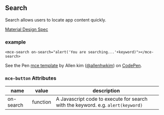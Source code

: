<a name="Search"></a>

## Search
Search allows users to locate app content quickly.

[Material Design Spec](https://material.io/guidelines/patterns/search.html#search-in-app-search)

### example
```
<mce-search on-search="alert('You are searching...'+keyword)"></mce-search>
```

<p data-height="300" data-theme-id="32189" data-slug-hash="BJmaeb" data-default-tab="html,result" data-user="allenhwkim" data-embed-version="2" data-pen-title="mce template" class="codepen">See the Pen <a href="https://codepen.io/allenhwkim/pen/PEJKKo/">mce template</a> by Allen kim (<a href="https://codepen.io/allenhwkim">@allenhwkim</a>) on <a href="https://codepen.io">CodePen</a>.</p>
<script async src="https://production-assets.codepen.io/assets/embed/ei.js"></script>


### `mce-button` Attributes 
 |name|value|description|
 |---|---|---|
 |on-search|function| A Javascript code to execute for search with the keyword. e.g. `alert(keyword)`

